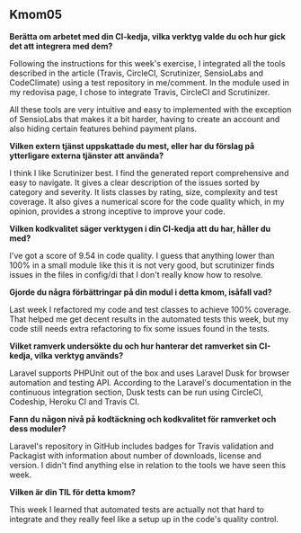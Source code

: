 ---
---

Kmom05
-------------------------
**Berätta om arbetet med din CI-kedja, vilka verktyg valde du och hur gick det att integrera med dem?**

Following the instructions for this week's exercise, I integrated all the tools described in the article (Travis, CircleCI, Scrutinizer, SensioLabs and CodeClimate) using a test repository in me/comment.
In the module used in my redovisa page, I chose to integrate Travis, CircleCI and Scrutinizer.

All these tools are very intuitive and easy to implemented with the exception of SensioLabs that makes it a bit harder, having to create an account and also hiding certain features behind payment plans.  


**Vilken extern tjänst uppskattade du mest, eller har du förslag på ytterligare externa tjänster att använda?**

I think I like Scrutinizer best. I find the generated report comprehensive and easy to navigate. It gives a clear description of the issues sorted by category and severity. It lists classes by rating, size, complexity and test coverage. It also gives a numerical score for the code quality which, in my opinion, provides a strong inceptive to improve your code.      


**Vilken kodkvalitet säger verktygen i din CI-kedja att du har, håller du med?**

I've got a score of 9.54 in code quality. I guess that anything lower than 100% in a small module like this it is not very good, but scrutinizer finds issues in the files in config/di that I don't really know how to resolve.


**Gjorde du några förbättringar på din modul i detta kmom, isåfall vad?**

Last week I refactored my code and test classes to achieve 100% coverage. That helped me get decent results in the automated tests this week, but my code still needs extra refactoring to fix some issues found in the tests.  


**Vilket ramverk undersökte du och hur hanterar det ramverket sin CI-kedja, vilka verktyg används?**

Laravel supports PHPUnit out of the box and uses Laravel Dusk for browser automation and testing API. According to the Laravel's documentation in the continuous integration section, Dusk tests can be run using CircleCI, Codeship, Heroku CI and Travis CI.


**Fann du någon nivå på kodtäckning och kodkvalitet för ramverket och dess moduler?**

Laravel's repository in GitHub includes badges for Travis validation and Packagist with information about number of downloads, license and version. I didn't find anything else in relation to the tools we have seen this week.  


**Vilken är din TIL för detta kmom?**

This week I learned that automated tests are actually not that hard to integrate and they really feel like a setup up in the code's quality control.
